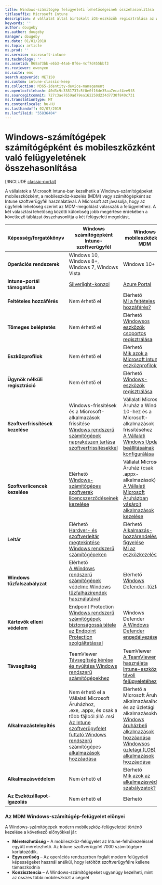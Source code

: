 ```yaml
---
title: Windows-számítógép felügyeleti lehetőségeinek összehasonlítása
titlesuffix: Microsoft Intune
description: A vállalat által birtokolt iOS-eszközök regisztrálása az Apple Készülékregisztrációs program (DEP) vagy az Apple Configurator eszköz segítségével.
keywords: ''
author: dougeby
ms.author: dougeby
manager: dougeby
ms.date: 01/01/2018
ms.topic: article
ms.prod: ''
ms.service: microsoft-intune
ms.technology: ''
ms.assetid: 068a73bb-e6b3-44a6-8f6e-4cf7d455bbf3
ms.reviewer: owenyen
ms.suite: ems
search.appverid: MET150
ms.custom: intune-classic-keep
ms.collection: M365-identity-device-management
ms.openlocfilehash: 40d3c9c3381737c5f0e0f16de35aa7ecaf4ee9f8
ms.sourcegitcommit: 727c3ae7659ad79ea162250d234d7730f840c731
ms.translationtype: MT
ms.contentlocale: hu-HU
ms.lasthandoff: 02/07/2019
ms.locfileid: "55836404"
---
```

# <a name="compare-managing-windows-pcs-as-computers-or-mobile-devices"></a>Windows-számítógépek számítógépként és mobileszközként való felügyeletének összehasonlítása

[!INCLUDE [classic-portal](includes/classic-portal.md)]

A vállalatok a Microsoft Intune-ban kezelhetik a Windows-számítógépeket mobileszközként, a mobileszköz-kezelés (MDM) vagy számítógépként az Intune szoftverügyfél használatával.  A Microsoft azt javasolja, hogy az ügyfelek lehetőség szerint az MDM-megoldást válasszák a felügyelethez. A két választási lehetőség közötti különbség jobb megértése érdekében a következő táblázat összehasonlítja a két felügyeleti megoldást.

|**Képesség/forgatókönyv** |**Windows számítógépként**<br>Intune-szoftverügyfél | **Windows mobileszközként**<br>MDM |
|--------------|-------------------------------|-------------------------------|
|**Operációs rendszerek** |Windows 10, Windows 8+, Windows 7, Windows Vista | Windows 10+ |
|**Intune-portál támogatása** |[Silverlight-konzol](https://manage.microsoft.com)|[Azure Portal](https://portal.azure.com) |
|**Feltételes hozzáférés**|Nem érhető el|Elérhető <br>[Mi a feltételes hozzáférés?](conditional-access.md)|
|**Tömeges beléptetés**|Nem érhető el|Elérhető <br>[Windowsos eszközök csoportos regisztrálása](windows-bulk-enroll.md)|
|**Eszközprofilok**|Nem érhető el|Elérhető <br>[Mik azok a Microsoft Intune-eszközprofilok?](device-profiles.md)|
|**Ügynök nélküli regisztráció**|Nem érhető el |Elérhető<br>[Windows-eszközök regisztrálása](windows-enroll.md)|
|**Szoftverfrissítések kezelése**| Windows-frissítések és a Microsoft-alkalmazások frissítése<br>[Windows rendszerű számítógépek naprakészen tartása szoftverfrissítésekkel](keep-windows-pcs-up-to-date-with-software-updates-in-microsoft-intune.md)|Vállalati Microsoft Áruház a Windows 10-hez és a Microsoft-alkalmazások frissítéséhez<br> [A Vállalati Windows Update beállításainak konfigurálása](windows-update-for-business-configure.md) |
|**Szoftverlicencek kezelése**|Elérhető <br>[Windows-számítógépes szoftverek licencszerződéseinek kezelése](manage-license-agreements-for-windows-pc-software-in-microsoft-intune.md)|Vállalat Microsoft Áruház (csak .appx-alkalmazások)<br>[A Vállalati Microsoft Áruházban vásárolt alkalmazások kezelése](windows-store-for-business.md)|
|**Leltár**|Elérhető <br>[Hardver- és szoftverleltár megtekintése Windows rendszerű számítógépeken](view-hardware-and-software-inventory-for-windows-pcs-in-microsoft-intune.md)|Elérhető <br>[Alkalmazás-hozzárendelések figyelése](apps-monitor.md)<br>[Mi az eszközkezelés?](device-management.md)|
|**Windows tűzfalszabályzat**|Elérhető <br>[A Windows rendszerű számítógépek védelme Windows tűzfalházirendek használatával](help-protect-windows-pcs-using-windows-firewall-policies-in-microsoft-intune.md) |Elérhető <br>[Windows Defender-tűzfal](endpoint-protection-windows-10.md#windows-defender-firewall)|
|**Kártevők elleni védelem**|Endpoint Protection<br>[Windows rendszerű számítógépek biztonságossá tétele az Endpoint Protection szolgáltatással](help-secure-windows-pcs-with-endpoint-protection-for-microsoft-intune.md)|Windows Defender<br>[A Windows Defender engedélyezése](advanced-threat-protection.md)|
|**Távsegítség** |TeamViewer<br>[Távsegítség kérése és nyújtása Windows rendszerű számítógépekhez](request-and-provide-remote-assistance-for-windows-pcs-in-microsoft-intune.md)|TeamViewer<br> [A TeamViewer használata Intune-eszközök távoli felügyeletéhez](device-profile-android-teamviewer.md) |
|**Alkalmazástelepítés** | Nem érhető el a Vállalati Microsoft Áruházhoz,<br>.exe, .appx, és csak a több fájlból álló .msi<br>[Az Intune szoftverügyfelet futtató Windows rendszerű számítógépes alkalmazások hozzáadása](add-apps-for-windows-pcs-in-microsoft-intune.md)|Elérhető a Microsoft Áruház alkalmazásaihoz és az üzletági alkalmazásokhoz<br>[Windows áruházbeli alkalmazások hozzáadása](store-apps-windows.md)<br>[Windowsos üzletági (LOB) alkalmazások hozzáadása](lob-apps-windows.md)|
|**Alkalmazásvédelem**|Nem érhető el|Elérhető <br>[Mik azok az alkalmazásvédelmi szabályzatok?](app-protection-policy.md)|
|**Az Eszközállapot-igazolás**|Nem érhető el|Elérhető|


### <a name="advantages-of-mdm-windows-pc-management"></a>Az MDM Windows-számítógép-felügyelet előnyei
A Windows-számítógépek modern mobileszköz-felügyelettel történő kezelése a következő előnyökkel jár:
- **Méretezhetőség** – A mobileszköz-felügyelet az Intune-felhőkezeléssel együtt méretezhető. Az Intune szoftverügyfél 7000 számítógépre korlátozódik.
- **Egyszerűség** – Az operációs rendszerben foglalt modern felügyeleti képességeket használ anélkül, hogy letöltött szoftverügyfélre kellene támaszkodnia
- **Konzisztencia** – A Windows-számítógépeket ugyanúgy kezelheti, mint az összes többi mobileszközt a cégnél <!-- - **Cloud optimization** - -->
